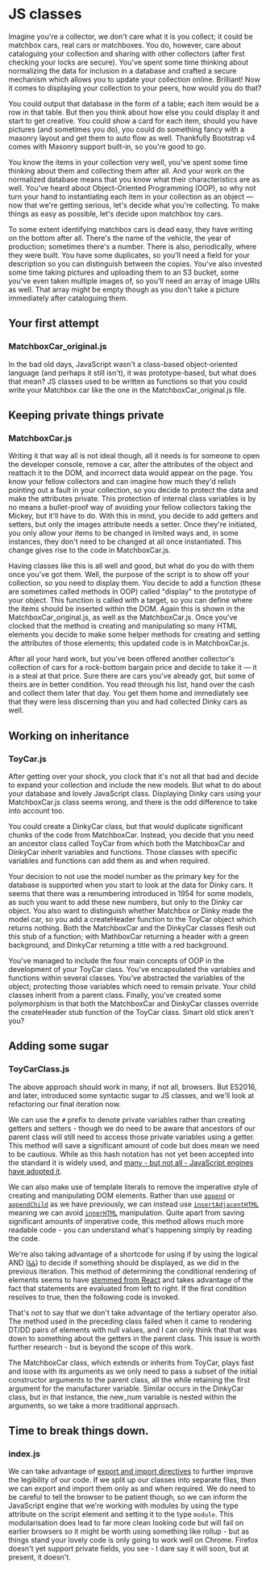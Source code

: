 # JS classes
 
Imagine you're a collector, we don't care what it is you collect; it could be matchbox cars, real cars or matchboxes. You do, however, care about cataloguing your collection and sharing with other collectors (after first checking your locks are secure). You've spent some time thinking about normalizing the data for inclusion in a database and crafted a secure mechanism which allows you to update your collection online. Brilliant! Now it comes to displaying your collection to your peers, how would you do that?
 
You could output that database in the form of a table; each item would be a row in that table. But then you think about how else you could display it and start to get creative. You could show a card for each item, should you have pictures (and sometimes you do), you could do something fancy with a masonry layout and get them to auto flow as well. Thankfully Bootstrap v4 comes with Masonry support built-in, so you're good to go.
 
You know the items in your collection very well, you've spent some time thinking about them and collecting them after all. And your work on the normalized database means that you know what their characteristics are as well. You've heard about Object-Oriented Programming (OOP), so why not turn your hand to instantiating each item in your collection as an object — now that we're getting serious, let's decide what you're collecting. To make things as easy as possible, let's decide upon matchbox toy cars.
 
To some extent identifying matchbox cars is dead easy, they have writing on the bottom after all. There's the name of the vehicle, the year of production; sometimes there's a number. There is also, periodically, where they were built. You have some duplicates, so you'll need a field for your description so you can distinguish between the copies. You've also invested some time taking pictures and uploading them to an S3 bucket, some you've even taken multiple images of, so you'll need an array of image URIs as well. That array might be empty though as you don't take a picture immediately after cataloguing them.

## Your first attempt
### MatchboxCar_original.js
 
In the bad old days, JavaScript wasn't a class-based object-oriented language (and perhaps it still isn't), it was prototype-based, but what does that mean? JS classes used to be written as functions so that you could write your Matchbox car like the one in the MatchboxCar_original.js file.
 
## Keeping private things private
### MatchboxCar.js
 
Writing it that way all is not ideal though, all it needs is for someone to open the developer console, remove a car, alter the attributes of the object and reattach it to the DOM, and incorrect data would appear on the page. You know your fellow collectors and can imagine how much they'd relish pointing out a fault in your collection, so you decide to protect the data and make the attributes private. This protection of internal class variables is by no means a bullet-proof way of avoiding your fellow collectors taking the Mickey, but it'll have to do. With this in mind, you decide to add getters and setters, but only the images attribute needs a setter. Once they're initiated, you only allow your items to be changed in limited ways and, in some instances, they don't need to be changed at all once instantiated. This change gives rise to the code in MatchboxCar.js.
 
Having classes like this is all well and good, but what do you do with them once you've got them. Well, the purpose of the script is to show off your collection, so you need to display them. You decide to add a function (these are sometimes called methods in OOP) called "display" to the prototype of your object. This function is called with a target, so you can define where the items should be inserted within the DOM. Again this is shown in the MatchboxCar_original.js, as well as the MatchboxCar.js. Once you've clocked that the method is creating and manipulating so many HTML elements you decide to make some helper methods for creating and setting the attributes of those elements; this updated code is in MatchboxCar.js.
 
After all your hard work, but you've been offered another collector's collection of cars for a rock-bottom bargain price and decide to take it — it is a steal at that price. Sure there are cars you've already got, but some of theirs are in better condition. You read through his list, hand over the cash and collect them later that day. You get them home and immediately see that they were less discerning than you and had collected Dinky cars as well.

## Working on inheritance
### ToyCar.js
 
After getting over your shock, you clock that it's not all that bad and decide to expand your collection and include the new models. But what to do about your database and lovely JavaScript class. Displaying Dinky cars using your MatchboxCar.js class seems wrong, and there is the odd difference to take into account too.
 
You could create a DinkyCar class, but that would duplicate significant chunks of the code from MatchboxCar. Instead, you decide that you need an ancestor class called ToyCar from which both the MatchboxCar and DinkyCar inherit variables and functions. Those classes with specific variables and functions can add them as and when required.
 
Your decision to not use the model number as the primary key for the database is supported when you start to look at the data for Dinky cars. It seems that there was a renumbering introduced in 1954 for some models, as such you want to add these new numbers, but only to the Dinky car object. You also want to distinguish whether Matchbox or Dinky made the model car, so you add a createHeader function to the ToyCar object which returns nothing. Both the MatchboxCar and the DinkyCar classes flesh out this stub of a function; with MathboxCar returning a header with a green background, and DinkyCar returning a title with a red background.

You've managed to include the four main concepts of OOP in the development of your ToyCar class. You've encapsulated the variables and functions within several classes. You've abstracted the variables of the object; protecting those variables which need to remain private. Your child classes inherit from a parent class. Finally, you've created some polymorphism in that both the MatchboxCar and DinkyCar classes override the createHeader stub function of the ToyCar class. Smart old stick aren't you?

## Adding some sugar
### ToyCarClass.js

The above approach should work in many, if not all, browsers. But ES2016, and later, introduced some syntactic sugar to JS classes, and we'll look at refactoring our final iteration now. 

We can use the `#` prefix to denote private variables rather than creating getters and setters - though we do need to be aware that ancestors of our parent class will still need to access those private variables using a getter. This method will save a significant amount of code but does mean we need to be cautious. While as this hash notation has not yet been accepted into the standard it is widely used, and [many - but not all - JavaScript engines have adopted it](https://www.sitepoint.com/javascript-private-class-fields/).

We can also make use of template literals to remove the imperative style of creating and manipulating DOM elements. Rather than use [`append`](https://developer.mozilla.org/en-US/docs/Web/API/ParentNode/append) or [`appendChild`](https://developer.mozilla.org/en-US/docs/Web/API/Node/appendChild) as we have previously, we can instead use [`insertAdjacentHTML`](https://developer.mozilla.org/en-US/docs/Web/API/Element/insertAdjacentHTML) meaning we can avoid [`innerHTML`](https://developer.mozilla.org/en-US/docs/Web/API/Element/insertAdjacentHTML) manipulation. Quite apart from saving significant amounts of imperative code, this method allows much more readable code - you can understand what's happening simply by reading the code.

We're also taking advantage of a shortcode for using if by using the logical AND ([`&&`](https://developer.mozilla.org/en-US/docs/Web/JavaScript/Reference/Operators/Logical_AND)) to decide if something should be displayed, as we did in the previous iteration. This method of determining the conditional rendering of elements seems to have [stemmed from React](https://reactjs.org/docs/conditional-rendering.html) and takes advantage of the fact that statements are evaluated from left to right. If the first condition resolves to true, then the following code is invoked.

That's not to say that we don't take advantage of the tertiary operator also. The method used in the preceding class failed when it came to rendering DT/DD pairs of elements with null values, and I can only think that that was down to something about the getters in the parent class. This issue is worth further research - but is beyond the scope of this work.

The MatchboxCar class, which extends or inherits from ToyCar, plays fast and loose with its arguments as we only need to pass a subset of the initial constructor arguments to the parent class, all the while retaining the first argument for the manufacturer variable. Similar occurs in the DinkyCar class, but in that instance, the new_num variable is nested within the arguments, so we take a more traditional approach.

## Time to break things down.
### index.js

We can take advantage of [export and import directives](https://javascript.info/import-export) to further improve the legibility of our code. If we split up our classes into separate files, then we can export and import them only as and when required. We do need to be careful to tell the browser to be patient though, so we can inform the JavaScript engine that we're working with modules by using the type attribute on the script element and setting it to the type `module`. This modularisation does lead to far more clean looking code but will fail on earlier browsers so it might be worth using something like rollup - but as things stand your lovely code is only going to work well on Chrome. Firefox doesn't yet support private fields, you see - I dare say it will soon, but at present, it doesn't.


 
 
 